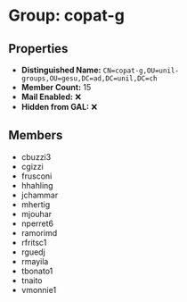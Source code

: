 # Group: copat-g

## Properties

- **Distinguished Name:** `CN=copat-g,OU=unil-groups,OU=gesu,DC=ad,DC=unil,DC=ch`
- **Member Count:** 15
- **Mail Enabled:** ❌
- **Hidden from GAL:** ❌

## Members

- cbuzzi3
- cgizzi
- frusconi
- hhahling
- jchammar
- mhertig
- mjouhar
- nperret6
- ramorimd
- rfritsc1
- rguedj
- rmayila
- tbonato1
- tnaito
- vmonnie1
